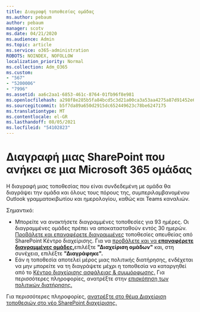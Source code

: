 ```yaml
---
title: Διαγραφή τοποθεσίας ομάδας
ms.author: pebaum
author: pebaum
manager: scotv
ms.date: 04/21/2020
ms.audience: Admin
ms.topic: article
ms.service: o365-administration
ROBOTS: NOINDEX, NOFOLLOW
localization_priority: Normal
ms.collection: Adm_O365
ms.custom:
- "567"
- "5200006"
- "7996"
ms.assetid: aa6c2aa1-6853-461c-8764-01fb96f8e981
ms.openlocfilehash: a298f8e285b5fa84bcd5c3d21a00ca3a53aa4275a87d91452e6c41587fd20e7b
ms.sourcegitcommit: b5f7da89a650d2915dc652449623c78be6247175
ms.translationtype: MT
ms.contentlocale: el-GR
ms.lasthandoff: 08/05/2021
ms.locfileid: "54102823"
---
```

# <a name="delete-a-sharepoint-site-that-belongs-to-a-microsoft-365-group"></a>Διαγραφή μιας SharePoint που ανήκει σε μια Microsoft 365 ομάδας

Η διαγραφή μιας τοποθεσίας που είναι συνδεδεμένη με ομάδα θα διαγράψει την ομάδα και όλους τους πόρους της, συμπεριλαμβανομένου Outlook γραμματοκιβωτίου και ημερολογίου, καθώς και Teams καναλιών.
  
Σημαντικό:

- Μπορείτε να ανακτήσετε διαγραμμένες τοποθεσίες για 93 ημέρες. Οι διαγραμμένες ομάδες πρέπει να αποκατασταθούν εντός 30 ημερών. [Προβάλετε και επαναφέρετε διαγραμμένες](https://admin.microsoft.com/sharepoint?page=recyclebin&modern=true) τοποθεσίες απευθείας από SharePoint Κέντρο διαχείρισης. Για να [προβάλετε και να **επαναφέρετε διαγραμμένες ομάδες,**](https://admin.microsoft.com/Adminportal/Home?source=applauncher#/deletedgroups)επιλέξτε **"Διαχείριση ομάδων"** και, στη συνέχεια, επιλέξτε **"Διαγράφηκε".**
- Εάν η τοποθεσία αποτελεί μέρος μιας πολιτικής διατήρησης, ενδέχεται να μην μπορείτε να τη διαγράψετε μέχρι η τοποθεσία να καταργηθεί από το [Κέντρο διαχείρισης ασφάλειας & συμμόρφωσης.](https://protection.office.com/?rfr=AdminCenter#/retention) Για περισσότερες πληροφορίες, ανατρέξτε στην [επισκόπηση των πολιτικών διατήρησης.](/microsoft-365/compliance/retention-policies)
  
Για περισσότερες πληροφορίες, [ανατρέξτε στο θέμα Διαχείριση τοποθεσιών στο νέο SharePoint διαχείρισης.](/sharepoint/manage-sites-in-new-admin-center)
